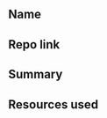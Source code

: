 ## Name
<!-- Add your name here-->

## Repo link
<!-- Include a link to your repository -->

## Summary
<!-- A summary of what you did. What progress did you make? -->

## Resources used
<!-- What resources did you use? -->

